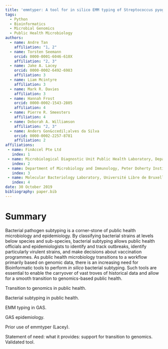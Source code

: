 ```yaml
---
title: 'emmtyper: A tool for in silico EMM typing of Streptococcus pyogenes'
tags:
  - Python
  - Bioinformatics
  - Microbial Genomics
  - Public Health Microbiology
authors:
  - name: Andre Tan
    affiliation: "1, 2"
  - name: Torsten Seemann
    orcid: 0000-0001-6046-610X
    affiliation: "2, 3"
  - name: Jake A. Lacey
    orcid: 0000-0002-6492-6983
    affiliation: 3
  - name: Liam Mcintyre
    affiliation: 3
  - name: Mark R. Davies
    affiliation: 3
  - name: Hannah Frost
    orcid: 0000-0002-1543-2805
    affiliation: 4
  - name: Pierre R. Smeesters
    affiliation: 4
  - name: Deborah A. Williamson
    affiliation: "2, 3"
  - name: Anders Gon&ccedil;alves da Silva
    orcid: 0000-0002-2257-8781
    affiliation: 2
affiliations:
 - name: FinAccel Pte Ltd
   index: 1
 - name: Microbiological Diagnostic Unit Public Health Laboratory, Department of Microbiology and Immunology, Peter Doherty Institute for Immunity and Infection, The University of Melbourne
   index: 2
 - name: Department of Microbiology and Immunology, Peter Doherty Institute for Immunity and Infection, The University of Melbourne
   index: 3
 - name: Molecular Bacteriology Laboratory, Université Libre de Bruxelles
   index: 4
date: 30 October 2019
bibliography: paper.bib
---
```


# Summary

Bacterial pathogen subtyping is a corner-stone of public health microbiology and epidemiology. By classifying bacterial strains at levels below species and sub-species, bacterial subtyping allows public health officials and epidemiologists to identify and track outbreaks, identify particularly virulent strains, and make decisions about vaccination programmes. As public health microbiology transitions to a workflow primarily based on genomic data, there is an increasing need for Bioinformatic tools to perform *in silico* bacterial subtyping. Such tools are essential to enable the carryover of vast troves of historical data and allow for a smooth transition to genomics-based public health.

Transition to genomics in public health.

Bacterial subtyping in public health.

EMM typing in GAS.

GAS epidemiology.

Prior use of emmtyper (Lacey).

Statement of need: what it provides: support for transition to genomics. Validated tool.
